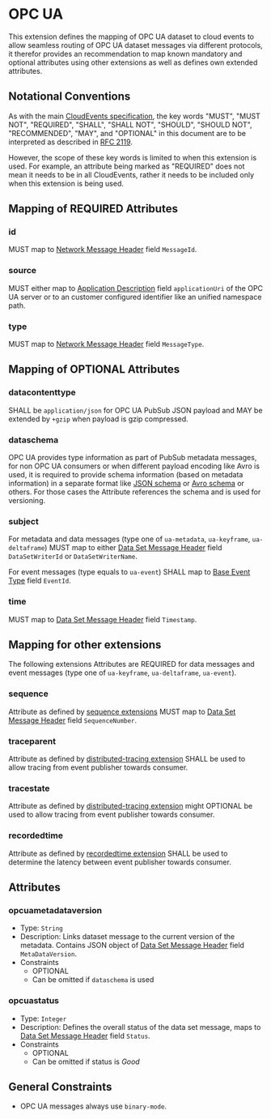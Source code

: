 # OPC UA

This extension defines the mapping of OPC UA dataset to cloud events to allow seamless routing of OPC UA dataset messages via different protocols, it therefor provides an recommendation to map known mandatory and optional attributes using other extensions as well as defines own extended attributes.

## Notational Conventions

As with the main [CloudEvents specification](../spec.md), the key words "MUST",
"MUST NOT", "REQUIRED", "SHALL", "SHALL NOT", "SHOULD", "SHOULD NOT",
"RECOMMENDED", "MAY", and "OPTIONAL" in this document are to be interpreted as
described in [RFC 2119](https://tools.ietf.org/html/rfc2119).

However, the scope of these key words is limited to when this extension is
used. For example, an attribute being marked as "REQUIRED" does not mean
it needs to be in all CloudEvents, rather it needs to be included only when 
this extension is being used.

## Mapping of REQUIRED Attributes

### id

MUST map to [Network Message Header](https://reference.opcfoundation.org/Core/Part14/v105/docs/7.2.5.3#Table163) field `MessageId`.

### source

MUST either map to [Application Description](https://reference.opcfoundation.org/Core/Part4/v104/docs/7.1) field `applicationUri` of the OPC UA server or to an customer configured identifier like an unified namespace path.

### type

MUST map to [Network Message Header](https://reference.opcfoundation.org/Core/Part14/v105/docs/7.2.5.3#Table163) field `MessageType`.

## Mapping of OPTIONAL Attributes

### datacontenttype

SHALL be `application/json` for OPC UA PubSub JSON payload and MAY be extended by `+gzip` when payload is gzip compressed.

### dataschema

OPC UA provides type information as part of PubSub metadata messages, for non OPC UA consumers or when different payload encoding like Avro is used, it is required to provide schema information (based on metadata information) in a separate format like [JSON schema](https://json-schema.org/specification) or [Avro schema](https://avro.apache.org/docs/1.11.1/specification/) or others. For those cases the Attribute references the schema and is used for versioning.

### subject

For metadata and data messages (type one of `ua-metadata`, `ua-keyframe`, `ua-deltaframe`) MUST map to either [Data Set Message Header](https://reference.opcfoundation.org/Core/Part14/v105/docs/7.2.5.4#Table164) field `DataSetWriterId` or `DataSetWriterName`.

For event messages (type equals to `ua-event`) SHALL map to [Base Event Type](https://reference.opcfoundation.org/Core/Part5/v104/docs/6.4.2) field `EventId`. 

### time

MUST map to [Data Set Message Header](https://reference.opcfoundation.org/Core/Part14/v105/docs/7.2.5.4#Table164) field `Timestamp`.

## Mapping for other extensions

The following extensions Attributes are REQUIRED for data messages and event messages (type one of `ua-keyframe`, `ua-deltaframe`, `ua-event`).

### sequence

Attribute as defined by [sequence extensions](./sequence.md) MUST map to [Data Set Message Header](https://reference.opcfoundation.org/Core/Part14/v105/docs/7.2.5.4#Table164) field `SequenceNumber`.

### traceparent

Attribute as defined by [distributed-tracing extension](./distributed-tracing.md) SHALL be used to allow tracing from event publisher towards consumer.

### tracestate

Attribute as defined by [distributed-tracing extension](./distributed-tracing.md) might OPTIONAL be used to allow tracing from event publisher towards consumer.

### recordedtime

Attribute as defined by [recordedtime extension](./recordedtime.md) SHALL be used to determine the latency between event publisher towards consumer. 

## Attributes

### opcuametadataversion

- Type: `String`
- Description: Links dataset message to the current version of the metadata. Contains JSON object of [Data Set Message Header](https://reference.opcfoundation.org/Core/Part14/v105/docs/7.2.5.4#Table164) field `MetaDataVersion`. 
- Constraints
  - OPTIONAL
  - Can be omitted if `dataschema` is used

### opcuastatus

- Type: `Integer`
- Description: Defines the overall status of the data set message, maps to [Data Set Message Header](https://reference.opcfoundation.org/Core/Part14/v105/docs/7.2.5.4#Table164) field `Status`.
- Constraints
  - OPTIONAL
  - Can be omitted if status is _Good_

## General Constraints

- OPC UA messages always use `binary-mode`. 
